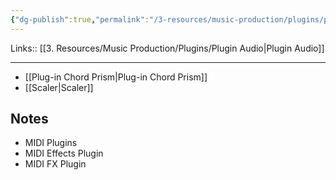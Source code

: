 ```yaml
---
{"dg-publish":true,"permalink":"/3-resources/music-production/plugins/plugin-audio-effect-midi/"}
---
```


Links:: [[3. Resources/Music Production/Plugins/Plugin Audio\|Plugin Audio]]

---


- [[Plug-in Chord Prism\|Plug-in Chord Prism]]
- [[Scaler\|Scaler]]


## Notes

- MIDI Plugins
- MIDI Effects Plugin
- MIDI FX Plugin